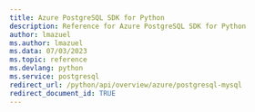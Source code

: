 ```yaml
---
title: Azure PostgreSQL SDK for Python
description: Reference for Azure PostgreSQL SDK for Python
author: lmazuel
ms.author: lmazuel
ms.data: 07/03/2023
ms.topic: reference
ms.devlang: python
ms.service: postgresql
redirect_url: /python/api/overview/azure/postgresql-mysql
redirect_document_id: TRUE
---
```

